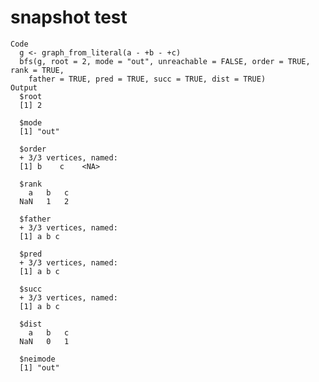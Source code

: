 # snapshot test

    Code
      g <- graph_from_literal(a - +b - +c)
      bfs(g, root = 2, mode = "out", unreachable = FALSE, order = TRUE, rank = TRUE,
        father = TRUE, pred = TRUE, succ = TRUE, dist = TRUE)
    Output
      $root
      [1] 2
      
      $mode
      [1] "out"
      
      $order
      + 3/3 vertices, named:
      [1] b    c    <NA>
      
      $rank
        a   b   c 
      NaN   1   2 
      
      $father
      + 3/3 vertices, named:
      [1] a b c
      
      $pred
      + 3/3 vertices, named:
      [1] a b c
      
      $succ
      + 3/3 vertices, named:
      [1] a b c
      
      $dist
        a   b   c 
      NaN   0   1 
      
      $neimode
      [1] "out"
      

